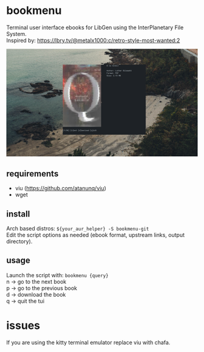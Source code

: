 # bookmenu
Terminal user interface ebooks for LibGen using the InterPlanetary File System.  
Inspired by: https://lbry.tv/@metalx1000:c/retro-style-most-wanted:2

![preview](preview.png)

## requirements
- viu (https://github.com/atanunq/viu)
- wget

## install
Arch based distros: ```${your_aur_helper} -S bookmenu-git```  
Edit the script options as needed (ebook format, upstream links, output directory).

## usage
Launch the script with: ```bookmenu {query}```   
n -> go to the next book  
p -> go to the previous book  
d -> download the book  
q -> quit the tui  

# issues
If you are using the kitty terminal emulator replace viu with chafa.
